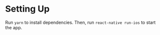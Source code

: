 # Setting Up
Run `yarn` to install dependencies.
Then, run `react-native run-ios` to start the app.
